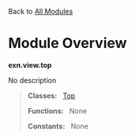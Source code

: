 Back to [All Modules](https://pyrustic.github.com/blob/master/docs/modules/README.md#readme)

# Module Overview

**exn.view.top**
 
No description

> **Classes:** &nbsp; [Top](https://pyrustic.github.com/blob/master/docs/modules/content/exn.view.top/content/classes/Top.md#class-top)
>
> **Functions:** &nbsp; None
>
> **Constants:** &nbsp; None
